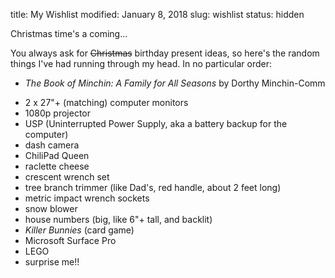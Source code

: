 title: My Wishlist
modified: January 8, 2018
slug: wishlist
status: hidden

Christmas time's a coming...

You always ask for <del>Christmas</del> birthday present ideas, so here's the
random things I've had running through my head. In no particular order:

<div class="real-list" markdown=1>

- *The Book of Minchin: A Family for All Seasons* by Dorthy Minchin-Comm
<!-- -   Hugh Nibley's *Teachings of the Book of Mormon* (Parts
    [2](http://www.byubookstore.com/ePOS?this_category=278&store=439&item_number=1-59156-572-3&form=shared3/gm/detail.html&design=439),
    [3](http://www.byubookstore.com/ePOS?this_category=278&store=439&item_number=1-59156-573-1&form=shared3/gm/detail.html&design=439),
    and
    [4](http://www.byubookstore.com/ePOS?this_category=278&store=439&item_number=1-59156-574-X&form=shared3/gm/detail.html&design=439)
    at the BYU Bookstore)-->
- 2 x 27"+ (matching) computer monitors
- 1080p projector
- USP (Uninterrupted Power Supply, aka a battery backup for the computer)
- dash camera
- ChiliPad Queen <!-- https://www.chilitechnology.com/products/chilipad-cube-dual-zone-queen -->
- raclette cheese
- crescent wrench set
- tree branch trimmer (like Dad's, red handle, about 2 feet long)
- metric impact wrench sockets
- snow blower
- house numbers (big, like 6"+ tall, and backlit)
- *Killer Bunnies* (card game)
- Microsoft Surface Pro
- LEGO
- surprise me!!

</div>
